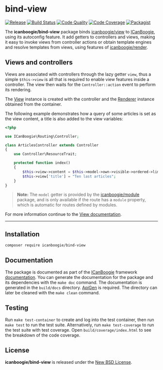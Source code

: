 # bind-view

[![Release](https://img.shields.io/packagist/v/icanboogie/bind-view.svg)](https://packagist.org/packages/icanboogie/bind-view)
[![Build Status](https://img.shields.io/github/workflow/status/ICanBoogie/bind-view/test)](https://github.com/ICanBoogie/bind-view/actions?query=workflow%3Atest)
[![Code Quality](https://img.shields.io/scrutinizer/g/ICanBoogie/bind-view.svg)](https://scrutinizer-ci.com/g/ICanBoogie/bind-view)
[![Code Coverage](https://img.shields.io/coveralls/ICanBoogie/bind-view.svg)](https://coveralls.io/r/ICanBoogie/bind-view)
[![Packagist](https://img.shields.io/packagist/dt/icanboogie/bind-view.svg)](https://packagist.org/packages/icanboogie/bind-view)

The **icanboogie/bind-view** package binds [icanboogie/view][] to [ICanBoogie][], using its
autoconfig feature. It add getters to controllers and views, making it easy to invoke views from
controller actions or obtain template engines and resolve templates from views, using features
of [icanboogie/render][].





## Views and controllers

Views are associated with controllers through the lazy getter `view`, thus a simple `$this->view`
is all that is required to enable view features inside a controller. The view then waits for
the `Controller::action` event to perform its rendering.

The [View][] instance is created with the controller and the [Renderer][] instance obtained from the
container.

The following example demonstrates how a query of some articles is set as the view content,
a title is also added to the view variables:

```php
<?php

use ICanBoogie\Routing\Controller;

class ArticlesController extends Controller
{
    use Controller\ResourceTrait;

    protected function index()
    {
        $this->view->content = $this->model->own->visible->ordered->limit(10);
        $this->view['title'] = "Ten last articles";
    }
}
```

> **Note:** The `model` getter is provided by the [icanboogie/module][] package, and is only
available if the route has a `module` property, which is automatic for routes defined by modules.

For more information continue to the [View documentation](https://github.com/ICanBoogie/View#views-and-controllers).





----------





## Installation

```bash
composer require icanboogie/bind-view
```





## Documentation

The package is documented as part of the [ICanBoogie][] framework
[documentation](https://icanboogie.org/docs/). You can generate the documentation for the package and its dependencies with the `make doc` command. The documentation is generated in the `build/docs` directory. [ApiGen](http://apigen.org/) is required. The directory can later be cleaned with the `make clean` command.





## Testing

Run `make test-container` to create and log into the test container, then run `make test` to run the
test suite. Alternatively, run `make test-coverage` to run the test suite with test coverage. Open
`build/coverage/index.html` to see the breakdown of the code coverage.





## License

**icanboogie/bind-view** is released under the [New BSD License](LICENSE).





[icanboogie/module]: https://github.com/ICanBoogie/Module
[icanboogie/render]: https://github.com/ICanBoogie/Render
[icanboogie/view]: https://github.com/ICanBoogie/View
[ICanBoogie]: https://github.com/ICanBoogie/ICanBoogie

[View]:                      https://icanboogie.org/api/view/0.10/class-ICanBoogie.View.View.html
[Renderer]:                  https://icanboogie.org/api/render/0.7/class-ICanBoogie.Render.Renderer.html
